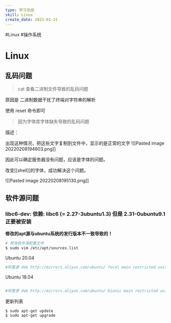 ```yaml
---
type: 学习总结
skill: Linux
create_date: 2022-01-31
---
```


#Linux #操作系统 

# Linux

## 乱码问题

>cat 查看二进制文件导致的乱码问题

原因是 二进制数据干扰了终端对字符串的解析

使用 reset 命令即可

> 因为字体库字体缺失导致的乱码问题

描述：

出现这种情况，把这些文字复制到文件中，显示的是正常的文字
![[Pasted image 20220208194603.png]]

因此可以确定服务器没有问题，应该是字体的问题。

改变[[shell]]的字体，成功解决这个问题。

![[Pasted image 20220208195130.png]]


## 软件源问题

### libc6-dev: 依赖: libc6 (= 2.27-3ubuntu1.3) 但是 2.31-0ubuntu9.1 正要被安装

**修改的apt源与ubuntu系统的发行版本不一致导致的！**

```bash
# 修改软件源配置文件
$ sudo vim /etc/apt/sources.list
```

Ubuntu 20.04 

```bash
#阿里源 deb http://mirrors.aliyun.com/ubuntu/ focal main restricted universe multiverse deb-src http://mirrors.aliyun.com/ubuntu/ focal main restricted universe multiverse deb http://mirrors.aliyun.com/ubuntu/ focal-security main restricted universe multiverse deb-src http://mirrors.aliyun.com/ubuntu/ focal-security main restricted universe multiverse deb http://mirrors.aliyun.com/ubuntu/ focal-updates main restricted universe multiverse deb-src http://mirrors.aliyun.com/ubuntu/ focal-updates main restricted universe multiverse deb http://mirrors.aliyun.com/ubuntu/ focal-backports main restricted universe multiverse deb-src http://mirrors.aliyun.com/ubuntu/ focal-backports main restricted universe multiverse deb http://mirrors.aliyun.com/ubuntu/ focal-proposed main restricted universe multiverse deb-src http://mirrors.aliyun.com/ubuntu/ focal-proposed main restricted universe multiverse
```


Ubuntu 18.04

```bash

#阿里源 deb http://mirrors.aliyun.com/ubuntu/ bionic main restricted universe multiverse deb http://mirrors.aliyun.com/ubuntu/ bionic-security main restricted universe multiverse deb http://mirrors.aliyun.com/ubuntu/ bionic-updates main restricted universe multiverse deb http://mirrors.aliyun.com/ubuntu/ bionic-proposed main restricted universe multiverse deb http://mirrors.aliyun.com/ubuntu/ bionic-backports main restricted universe multiverse deb-src http://mirrors.aliyun.com/ubuntu/ bionic main restricted universe multiverse deb-src http://mirrors.aliyun.com/ubuntu/ bionic-security main restricted universe multiverse deb-src http://mirrors.aliyun.com/ubuntu/ bionic-updates main restricted universe multiverse deb-src http://mirrors.aliyun.com/ubuntu/ bionic-proposed main restricted universe multiverse deb-src http://mirrors.aliyun.com/ubuntu/ bionic-backports main restricted universe multiverse
```

更新列表

```bash
$ sudo apt-get update 
$ sudo apt-get upgrade
```

